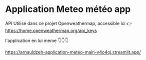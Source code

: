 # Application Meteo   météo app
API Utilisé dans ce projet
Openweathermap, accessible ici 👉 https://home.openweathermap.org/api_keys

l'application en lui meme 
          👇👇👇

https://arnauldzeh-application-meteo-main-v4o4oj.streamlit.app/
